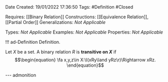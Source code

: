 <br />
<br />

Date Created: 19/01/2022 17:36:50
Tags: #Definition #Closed

Requires: [[Binary Relation]]
Constructions: [[Equivalence Relation]], [[Partial Order]]
Generalizations: _Not Applicable_

Types: _Not Applicable_
Examples: _Not Applicable_ 
Properties: _Not Applicable_

!!! ad-Definition Definition.

Let $X$ be a set. A binary relation $R$ is **transitive on $X$** if
$$\begin{equation}
    \fa x,y,z\in X:\l(xRy\land yRz\r)\Rightarrow xRz.
\end{equation}$$

--- admonition
